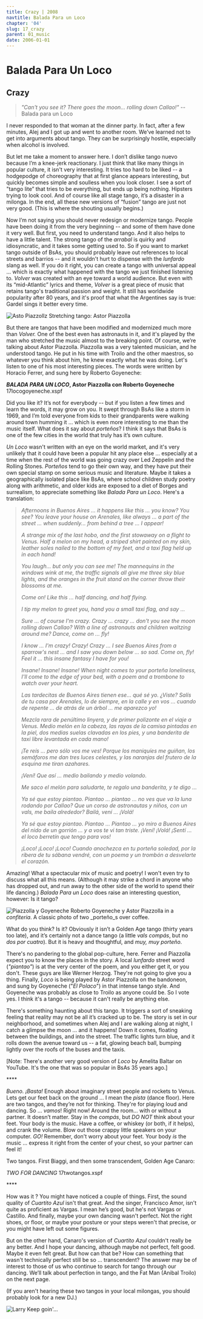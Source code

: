 ```yaml
---
title: Crazy | 2008
navtitle: Balada Para un Loco
chapter: '04'
slug: 17_crazy
parent: 01_music
date: 2006-01-01
---
```


# Balada Para Un Loco

## Crazy

> _"Can't you see it?
> There goes the moon...
> rolling down Callao!"_
> -- Balada para un Loco

I never responded to that woman at the dinner party. In fact, after a few minutes, Alej and I got up and went to another room. We’ve learned not to get into arguments about tango. They can be surprisingly hostile, especially when alcohol is involved.

But let me take a moment to answer here. I don’t dislike tango nuevo because I’m a knee-jerk reactionary. I just think that like many things in popular culture, it isn't very interesting. It tries too hard to be liked -- a hodgepodge of choreography that at first glance appears interesting, but quickly becomes simple and soulless when you look closer. I see a sort of "tango lite” that tries to be everything, but ends up being nothing. Hipsters trying to look cool. And of course like all stage tango, it’s a disaster in a milonga. In the end, all these new versions of “fusion” tango are just not very good. (This is where the shouting usually begins.)

Now I’m not saying you should never redesign or modernize tango. People have been doing it from the very beginning -- and some of them have done it very well. But first, you need to understand tango. And it also helps to have a little talent. The strong tango of the _arrabal_ is quirky and idiosyncratic, and it takes some getting used to. So if you want to market tango outside of BsAs, you should probably leave out references to local streets and barrios -- and it wouldn't hurt to dispense with the _lunfardo_ slang as well. If you do it right, you can create a tango with universal appeal ... which is exactly what happened with the tango we just finished listening to. _Volver_ was created with an eye toward a world audience. But even with its “mid-Atlantic” lyrics and theme, _Volver_ is a great piece of music that retains tango's traditional passion and weight. It still has worldwide popularity after 80 years, and it's proof that what the Argentines say is true: Gardel sings it better every time.

![Asto Piazzollz](/4_pics/Piazzolla1w.jpg)
Stretching tango: Astor Piazzolla


But there are tangos that have been modified and modernized much more than _Volver._ One of the best even has astronauts in it, and it's played by the man who stretched the music almost to the breaking point. Of course, we’re talking about Astor Piazzolla. Piazzolla was a very talented musician, and he understood tango. He put in his time with Troilo and the other maestros, so whatever you think about him, he knew exactly what he was doing. Let's listen to one of his most interesting pieces. The words were written by Horacio Ferrer, and sung here by Roberto Goyeneche:

**_BALADA PARA UN LOCO_, Astor Piazzolla con Roberto Goyeneche**
17locogoyeneche.xspf

Did you like it?  It’s not for everybody -- but if you listen a few times and learn the words, it may grow on you. It swept through BsAs like a storm in 1969, and I’m told everyone from kids to their grandparents were walking around town humming it ... which is even more interesting to me than the music itself. What does it say about _porteños_? I think it says that BsAs is one of the few cities in the world that truly has it’s own culture.

_Un Loco_ wasn't written with an eye on the world market, and it's very unlikely that it could have been a popular hit any place else ... especially at a time when the rest of the world was going crazy over Led Zeppelin and the Rolling Stones. _Porteños_ tend to go their own way, and they have put their own special stamp on some serious music and literature. Maybe it takes a geographically isolated place like BsAs, where school children study poetry along with arithmetic, and older kids are exposed to a diet of Borges and surrealism, to appreciate something like _Balada Para un Loco_. Here's a translation:

> _Afternoons in Buenos Aires ...
> it happens like this ... you know? You see?
> You leave your house on Arenales,
> like always ... a part of the street ...
> when suddenly...
> from behind a tree ... I appear!_
>
> _A strange mix of the last hobo,
> and the first stowaway on a flight to Venus.
> Half a melon on my head,
> a striped shirt painted on my skin,
> leather soles nailed to the bottom of my feet,
> and a taxi flag held up
> in each hand!_
>
> _You laugh...
> but only you can see me!
> The mannequins in the windows wink at me,
> the traffic signals all give me three sky blue lights,
> and the oranges in the fruit stand on the corner
> throw their blossoms at me._
>
> _Come on!
> Like this ... half dancing,
> and half flying._
>
> _I tip my melon to greet you,
> hand you a small taxi flag,
> and say ..._
>
> _Sure ... of course I'm crazy.  Crazy ...  crazy ...
> don't you see the moon rolling down Callao?
> With a line of astronauts and children
> waltzing around me?
> Dance, come on ... fly!_
>
> _I know ... I'm crazy!  Crazy!  Crazy ...
> I see Buenos Aires from a sparrow's nest ...
> and I saw you down below ... so sad.
> Come on, fly!  Feel it ...
> this insane fantasy I have for you!_
>
> _Insane!  Insane!  Insane!
> When night comes to your porteña loneliness,
> I'll come to the edge of your bed,
> with a poem and a trombone
> to watch over your heart._
>
> _Las tardecitas de Buenos Aires
> tienen ese... qué sé yo. ¿Viste?
> Salís de tu casa por Arenales,
> lo de siempre, en la calle y en vos ...
> cuando de repente ...
> de atrás de un árbol ... me aparezco yo!_
>
> _Mezcla rara de penúltimo linyera,
> y de primer polizonte en el viaje a Venus.
> Medio melón en la cabeza,
> las rayas de la camisa pintadas en la piel,
> dos medias suelas clavadas en los pies,
> y una banderita de taxi libre levantada
> en cada mano!_
>
> _¡Te reís ...
> pero sólo vos me ves!
> Porque los maniquíes me guiñan,
> los semáforos me dan tres luces celestes,
> y las naranjas del frutero de la esquina
> me tiran azahares._
>
> _¡Vení!
> Que así ... medio bailando
> y medio volando._
>
> _Me saco el melón para saludarte,
> te regalo una banderita,
> y te digo ..._
>
> _Ya sé que estoy piantao.  Piantao ...  piantao ...
> no ves que va la luna rodando por Callao?
> Que un corso de astronautas y niños,
> con un vals, me baila alrededor?
> Bailá, vení ...  ¡Volá!_
>
> _Ya sé que estoy piantao.  Piantao ...  Piantao ...
> yo miro a Buenos Aires del nido de un gorrión ...
> y a vos te vi tan triste.
> ¡Vení!  ¡Volá!  ¡Sentí ...
> el loco berretín que tengo para vos!_
>
> _¡Loco!  ¡Loco!  ¡Loco!
> Cuando anochezca en tu porteña soledad,
> por la ribera de tu sábana vendré,
> con un poema y un trombón
> a desvelarte el corazón._

Amazing!  What a spectacular mix of music and poetry! I won't even try to discuss what all this means. (Although it may strike a chord in anyone who has dropped out, and run away to the other side of the world to spend their life dancing.) _Balada Para un Loco_ does raise an interesting question, however:  Is it tango?

![Piazzolla y Goyeneche](/4_pics/PiazzollaGoyeneche.jpg)
Roberto Goyeneche y Astor Piazzolla in a _confiteria_.
A classic photo of two _porteño_s over coffee.

What do you think?  Is it? Obviously it isn’t a Golden Age tango (thirty years too late), and it’s certainly not a dance tango (a little _vals compás_, but no _dos por cuatro_). But it is heavy and thoughtful, and _muy, muy porteño_.

There's no pandering to the global pop-culture, here. Ferrer and Piazzolla expect you to know the places in the story. A local _lunfardo_ street word (_"piantao"_) is at the very center of the poem, and you either get it, or you don't. These guys are like Werner Herzog. They're not going to give you a thing. Finally, _Loco_ is being played by Astor Piazzolla on the bandoneon, and sung by Goyeneche ("_El Polaco_") in that intense tango style. And Goyeneche was probably as close to Troilo as anyone could be. So I vote yes.  I think it's a tango -- because it can't really be anything else.

There's something haunting about this tango. It triggers a sort of sneaking feeling that reality may not be all it’s cracked up to be. The story is set in our neighborhood, and sometimes when Alej and I are walking along at night, I catch a glimpse the moon ... and it happens! Down it comes, floating between the buildings, and into the street. The traffic lights turn blue, and it rolls down the avenue toward us -- a fat, glowing beach ball, bumping lightly over the roofs of the buses and the taxis.

\[Note: There's another very good version of _Loco_ by Amelita Baltar on YouTube. It's the one that was so popular in BsAs 35 years ago.\]

\*\*\*\*

_Bueno. ¡Basta!_  Enough about imaginary street people and rockets to Venus. Lets get our feet back on the ground ... I mean the _pista_ (dance floor). Here are two tangos, and they’re not for thinking. They're for playing loud and dancing.  So ... _vamos_! Right now! Around the room… with or without a partner. It doesn’t matter. Stay in the _compás_, but _DO NOT_ think about your feet. Your body is the music. Have a coffee, or whiskey (or both, if it helps), and crank the volume. Blow out those crappy little speakers on your computer. _GO!_  Remember, don't worry about your feet. Your body _is_ the music ... express it right from the center of your chest, so your partner can feel it!

Two tangos. First Biaggi, and then some transcendent, Golden Age Canaro:

_TWO FOR DANCING_
17twotangos.xspf

\*\*\*\*

How was it ?  You might have noticed a couple of things. First, the sound quality of _Cuartito Azul_ isn't that great. And the singer, Francisco Amor, isn't quite as proficient as Vargas. I mean he’s good, but he's not Vargas or Castillo. And finally, maybe your own dancing wasn't perfect. Not the right shoes, or floor, or maybe your posture or your steps weren't that precise, or you might have left out some figures.

But on the other hand, Canaro's version of _Cuartito Azul_ couldn't really be any better. And I hope your dancing, although maybe not perfect, felt good. Maybe it even felt great. But how can that be? How can something that wasn't technically perfect still be so ... transcendent? The answer may be of interest to those of us who continue to search for tango through our dancing. We’ll talk about perfection in tango, and the Fat Man (Anibal Troilo) on the next page.

(If you aren't hearing these two tangos in your local milongas, you should probably look for a new DJ.)

![Larry](/4_pics/LarryIcon.jpg)
Keep goin'...
